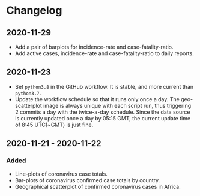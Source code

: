# Changelog

## 2020-11-29

- Add a pair of barplots for incidence-rate and case-fatality-ratio.
- Add active cases, incidence-rate and case-fatality-ratio to daily reports.

## 2020-11-23

- Set `python3.8` in the GitHub workflow. It is stable, and more current than `python3.7`.
- Update the workflow schedule so that it runs only once a day. The geo-scatterplot image is always unique with each script run, thus triggering 2 commits a day with the twice-a-day schedule. Since the data source is currently updated once a day by 05:15 GMT, the current update time of 8:45 UTC(~GMT) is just fine.

## 2020-11-21 - 2020-11-22

### Added

- Line-plots of coronavirus case totals.
- Bar-plots of coronavirus confirmed case totals by country.
- Geographical scatterplot of confirmed coronavirus cases in Africa.
